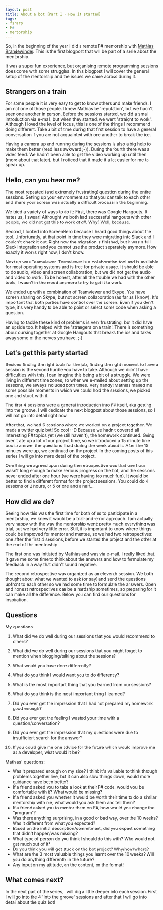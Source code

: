 ```yaml
---
layout: post
title: About a bot [Part I - How it started]
tags:
- fsharp
- F#
- mentorship
---
```


So, in the beginning of the year I did a remote F# mentorship with [Mathias Brandewinder](http://brandewinder.com/). 
This is the first blogpost that will be part of a serie about the mentorship.

It was a super fun experience, but organising remote programming sessions does come with some struggles. 
In this blogpost I will cover the general setup of the mentorship and the issues we came across during it.

<!--more-->

## Strangers on a train

For some people it is very easy to get to know others and make friends. I am not one of those people.
I knew Mathias by 'reputation', but we hadn't seen one another in person.
Before the sessions started, we did a small introduction via e-mail, but when they started, we went 'straight to work'.
Although I loved the level of focus, this is one of the things I recommend doing different.
Take a bit of time during that first session to have a general conversation if you are not acquainted with one another to break the ice.

Having a camera up and running during the sessions is also a big help to make them better (read less awkward ;-)).
During the fourth there was a video feed. We hadn't been able to get the video working up until then (more about that later), 
but I noticed that it made it a lot easier for me to speak up.

## Hello, can you hear me?

The most repeated (and extremely frustrating) question during the entire sessions. Setting up your environment so that you can talk to each
other and share your screen was actually a difficult process in the beginning.

We tried a variety of ways to do it:
First, there was Google Hangouts. It hates us, I swear!
Althought we both had successful hangouts with other people, we did not get this to work _at all_. Why? Well, because.

Second, I looked into ScreenHero because I heard good things about the tool. Unfortunatly, at that point in time they were
migrating into Slack and I couldn't check it out. Right now the migration is finished, but it was a full Slack integration
and you cannot use the product separately anymore. How exactly it works right now, I don't know.

Next up was Teamviewer. Teamviewer is a collaboration tool and is available for most operating systems and is free for private usage.
It should be able to do audio, video and screen collaboration, but we did not get the audio and video to work. To be honest, after all the trouble
we had with the other tools, I wasn't in the mood anymore to try to get it to work.

We ended up with a combination of Teamviewer and Skype.
You have screen sharing on Skype, but not screen collaboration (as far as I know). It's important that both parties have control
over the screen. Even if you don't type, it's very handy to be able to point or select some code when asking a question.

Having to tackle these kind of problems is very frustrating, but it did have an upside too.
It helped with the 'strangers on a train'. There is something about cursing together at Google Hangouts that breaks the ice and takes away
some of the nerves you have. ;-) 

## Let's get this party started

Besides finding the right tools for the job, finding the right moment to have a session is the second hurdle
you have to take. 
Although we didn't have difficulties with this, I can imagine this being a bit of a struggle.
We were living in different time zones, so when we e-mailed about setting up the sessions, we always
included both times. Very handy!
Mathias mailed me some possible moments in which we could hold the sessions, we picked one and stuck with it.

The first 4 sessions were a general introduction into F# itself, aka getting into the groove.
I will dedicate the next blogpost about those sessions, so I will not go into detail right now.

After that, we had 6 sessions where we worked on a project together. We made a twitter quiz bot! So cool :-D
Because we hadn't covered all interesting F# topics yet (we still haven't), the homework continued.
Going over it ate up a lot of our project time, so we introduced a 15 minute time box to answer the questions I had 
during the week about it. After the 15 minutes were up, we continued on the project.
In the coming posts of this series I will go into more detail of the project.

One thing we agreed upon during the retrospective was that one hour wasn't long enough to make serious progress on the 
bot, and the sessions never ended after one hour (we were having too much fun). It would be better to find a different format for the project sessions.
You could do 4 sessions of 2 hours, or 5 of one and a half... 

## How did we do?

Seeing how this was the first time for both of us to participate in a mentorship, we knew it would be a trial-and-error approach.
I am actually very happy with the way the mentorship went: pretty much everything was trial, but we had very little error.
Still, it is important to know where things could be improved for mentor and mentee, so we had two retrospectives: 
one after the first 4 sessions, before we started the project and the other at the end of the mentorship.

The first one was initiated by Mathias and was via e-mail. I really liked that.
It gave me some time to think about the answers and how to formulate my feedback in a way that didn't sound negative.

The second retrospective was organized as an eleventh session. We both thought about what we wanted to ask (or say) and
send the questions upfront to each other so we had some time to formulate the answers. Open and honest retrospectives can be 
a hardship sometimes, so preparing for it can make all the difference.
Below you can find our questions for inspiration.

## Questions

My questions:

1. What did we do well during our sessions that you would recommend to others?
2. What did we do well during our sessions that you might forget to mention when blogging/talking about the sessions?

3. What would you have done differently?
4. What do you think I would want you to do differently?

5. What is the most important thing that you learned from our sessions?
6. What do you think is the most important thing I learned?

7. Did you ever get the impression that I had not prepared my homework good enough?
8. Did you ever get the feeling I wasted your time with a question/conversation?
9. Did you ever get the impression that my questions were due to insufficient search for the answer?
10. If you could give me one advice for the future which would improve me as a developer, what would it be?

Mathias' questions:

- Was it prepared enough on my side? I think it's valuable to think through problems together live, but it can also slow things down, would more guidance have been better?
- If a friend asked you to take a look at their F# code, would you be comfortable with it? What would be missing?
- If a friend asked you whether it would be worth their time to do a similar mentorship with me, what would you ask them and tell them?
- If a friend asked you to mentor them on F#, how would you change the "program"?
- Was there anything surprising, in a good or bad way, over the 10 weeks? Was it different from what you expected?
- Based on the initial description/commitment, did you expect something that didn't happen/was missing?
- What type of person do you think I should do this with? Who would not get much out of it?
- Do you think you will get stuck on the bot project? Why/how/where?
- What are the 3 most valuable things you learnt over the 10 weeks? Will you do anything differently in the future?
- Any input on my attitude, on the content, on the format!

## What comes next?

In the next part of the series, I will dig a little deeper into each session.
First I will go into the 4 'Into the groove' sessions and after that I will go into detail about the quiz bot!